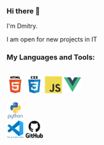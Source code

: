 ### Hi there 👋

I'm Dmitry.

I am open for new projects in IT

### My Languages and Tools:
<br>
<div style:{display:flex}>
  <img src="https://github.com/devicons/devicon/blob/master/icons/html5/html5-original-wordmark.svg" width="40" height="40"> 
  <img src="https://github.com/devicons/devicon/blob/master/icons/css3/css3-original-wordmark.svg" width="40" height="40"> 
  <img src="https://github.com/devicons/devicon/blob/master/icons/javascript/javascript-original.svg" width="40" height="40">
  <img src="https://github.com/devicons/devicon/blob/master/icons/vuejs/vuejs-original.svg" width="40" height="40">
</div>
<br>
<img src="https://github.com/devicons/devicon/blob/master/icons/python/python-original-wordmark.svg" width="40" height="40">
<div style:{display:flex}>
  <img src="https://github.com/devicons/devicon/blob/master/icons/vscode/vscode-original-wordmark.svg" width="40" height="40"> 
  <img src="https://github.com/devicons/devicon/blob/master/icons/github/github-original-wordmark.svg" width="40" height="40"> 
</div>

